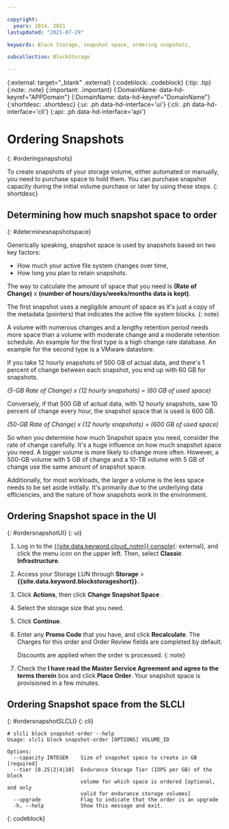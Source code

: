 ```yaml
---

copyright:
  years: 2014, 2021
lastupdated: "2021-07-29"

keywords: Block Storage, snapshot space, ordering snapshots,

subcollection: BlockStorage

---
```

{:external: target="_blank" .external}
{:codeblock: .codeblock}
{:tip: .tip}
{:note: .note}
{:important: .important}
{:DomainName: data-hd-keyref="APPDomain"}
{:DomainName: data-hd-keyref="DomainName"}
{:shortdesc: .shortdesc}
{:ui: .ph data-hd-interface='ui'}
{:cli: .ph data-hd-interface='cli'}
{:api: .ph data-hd-interface='api'}

# Ordering Snapshots
{: #orderingsnapshots}

To create snapshots of your storage volume, either automated or manually, you need to purchase space to hold them. You can purchase snapshot capacity during the initial volume purchase or later by using these steps.
{: shortdesc}

## Determining how much snapshot space to order
{: #determinesnapshotspace}

Generically speaking, snapshot space is used by snapshots based on two key factors:
- How much your active file system changes over time,
- How long you plan to retain snapshots.  

The way to calculate the amount of space that you need is **(Rate of Change)** x **(number of hours/days/weeks/months data is kept)**.

The first snapshot uses a negligible amount of space as it's just a copy of the metadata (pointers) that indicates the active file system blocks.
{: note}

A volume with numerous changes and a lengthy retention period needs more space than a volume with moderate change and a moderate retention schedule. An example for the first type is a high change rate database. An example for the second type is a VMware datastore.

If you take 12 hourly snapshots of 500 GB of actual data, and there's 1 percent of change between each snapshot, you end up with 60 GB for snapshots.

*(5-GB Rate of Change) x (12 hourly snapshots) = (60 GB of used space)*

Conversely, if that 500 GB of actual data, with 12 hourly snapshots, saw 10 percent of change every hour, the snapshot space that is used is 600 GB.

*(50-GB Rate of Change) x (12 hourly snapshots) = (600 GB of used space)*

So when you determine how much Snapshot space you need, consider the rate of change carefully. It's a huge influence on how much snapshot space you need. A bigger volume is more likely to change more often. However, a 500-GB volume with 5 GB of change and a 10-TB volume with 5 GB of change use the same amount of snapshot space.

Additionally, for most workloads, the larger a volume is the less space needs to be set aside initially. It's primarily due to the underlying data efficiencies, and the nature of how snapshots work in the environment.

## Ordering Snapshot space in the UI
{: #ordersnapshotUI}
{: ui}

1. Log in to the [{{site.data.keyword.cloud_notm}} console](https://{DomainName}/catalog){: external}, and click the menu icon on the upper left. Then, select **Classic Infrastructure**.
2. Access your Storage LUN through **Storage** > **{{site.data.keyword.blockstorageshort}}**.
2. Click **Actions**, then click **Change Snapshot Space** .
3. Select the storage size that you need.
4. Click **Continue**.
5. Enter any **Promo Code** that you have, and click **Recalculate**. The Charges for this order and Order Review fields are completed by default.

   Discounts are applied when the order is processed.
   {: note}
6. Check the **I have read the Master Service Agreement and agree to the terms therein** box and click **Place Order**. Your snapshot space is provisioned in a few minutes.

## Ordering Snapshot space from the SLCLI
{: #ordersnapshotSLCLI}
{: cli}

```
# slcli block snapshot-order --help
Usage: slcli block snapshot-order [OPTIONS] VOLUME_ID

Options:
  --capacity INTEGER    Size of snapshot space to create in GB  [required]
  --tier [0.25|2|4|10]  Endurance Storage Tier (IOPS per GB) of the block
                        volume for which space is ordered [optional, and only
                        valid for endurance storage volumes]
  --upgrade             Flag to indicate that the order is an upgrade
  -h, --help            Show this message and exit.
```
{: codeblock}
